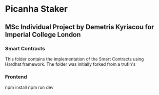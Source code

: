 # Picanha Staker
## MSc Individual Project by Demetris Kyriacou for Imperial College London

### Smart Contracts
This folder contains the implementation of the Smart Contracts using Hardhat framework. The folder was initially forked from a trufin's 

### Frontend
npm install
npm run dev
